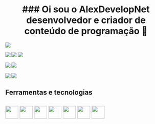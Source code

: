 <h1 align="center"> ### Oi sou o <strong> AlexDevelopNet<strong/> desenvolvedor e criador de conteúdo de programação 👋</h1>


 
 <img src="[https://github.com/pr2tik1/pr2tik1/blob/master/IMAGE-NAME](https://www.google.com/url?sa=i&url=https%3A%2F%2Fwww.michaelpage.co.id%2Fadvice%2Fjob-description%2Ftechnology%2Fsoftware-developer&psig=AOvVaw2kN0Hbw3wVlHGgate_7z3P&ust=1679570446603000&source=images&cd=vfe&ved=0CBAQjRxqFwoTCJCQoM-17_0CFQAAAAAdAAAAABAE)">
 
 [<img src="https://img.shields.io/badge/linkedin-%230077B5.svg?&style=for-the-badge&logo=linkedin&logoColor=white" />](https://www.linkedin.com/in/alex-feitoza-6056a5237/)
 [<img src = "https://img.shields.io/badge/instagram-%23E4405F.svg?&style=for-the-badge&logo=instagram&logoColor=white">](https://www.instagram.com/anfsusax/) 
 <img src="https://camo.githubusercontent.com/d79c5549652f9c7690992eb49571d216a70a480681561cbd93bfbfc77c491e54/68747470733a2f2f696d672e736869656c64732e696f2f62616467652f596f75547562652d4646303030303f7374796c653d666f722d7468652d6261646765266c6f676f3d796f7574756265266c6f676f436f6c6f723d7768697465" data-canonical-src="https://img.shields.io/badge/YouTube-FF0000?style=for-the-badge&amp;logo=youtube&amp;logoColor=white" style="max-width: 100%;"></a>
 
 <div>
<a href="https://www.youtube.com/UCXpdgdfF92RqvSytlx2LSKw" target="_blank"><img src="https://img.shields.io/badge/YouTube-FF0000?style=for-the-badge&logo=youtube&logoColor=white" target="_blank"></a>
<a href="https://instagram.com/anfsusax" target="_blank"><img src="https://img.shields.io/badge/-Instagram-%23E4405F?style=for-the-badge&logo=instagram&logoColor=white" target="_blank"></a>
 
  
 
<a href = "alexdevelopnet@gmail.com"><img src="https://img.shields.io/badge/Gmail-D14836?style=for-the-badge&logo=gmail&logoColor=white" target="_blank"></a>
<a href="https://www.linkedin.com/in/alex-feitoza-6056a5237" target="_blank"><img src="https://img.shields.io/badge/-LinkedIn-%230077B5?style=for-the-badge&logo=linkedin&logoColor=white" target="_blank"></a>   
</div>
 
 
  
 <h2>Ferramentas e tecnologias<h2/>
  
 <img src="https://cdn.jsdelivr.net/gh/devicons/devicon/icons/csharp/csharp-original.svg" width="40" height="40"/>
 <img src="https://cdn.jsdelivr.net/gh/devicons/devicon/icons/dot-net/dot-net-original.svg" width="40" height="40"/>
          
 <img src="https://cdn.jsdelivr.net/gh/devicons/devicon/icons/dotnetcore/dotnetcore-original.svg" width="40" height="40"/>
 <img src="https://cdn.jsdelivr.net/gh/devicons/devicon/icons/azure/azure-original.svg" width="40" height="40"/>
 
 <img src="https://cdn.jsdelivr.net/gh/devicons/devicon/icons/git/git-original.svg" width="40" height="40"/>
 <img src="https://cdn.jsdelivr.net/gh/devicons/devicon/icons/angularjs/angularjs-original.svg" width="40" height="40"/>
 
<img src="https://cdn.jsdelivr.net/gh/devicons/devicon/icons/react/react-original.svg" width="40" height="40"/>
          
 
 
          
          
           
          
 
